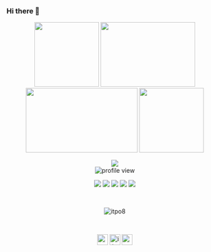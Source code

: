 ### Hi there 👋
<p align="center"> <img src="https://uupload.ir/files/mjyu_github.gif" height="150px" width="150px"> <img src="https://uupload.ir/files/ropv_vqibf1zftl66q7xbmwbx.gif" height="150px" width="220"><img src="https://uupload.ir/files/sz9_exaltedaccomplishedhornedtoad-size_restricted.gif" height="150px" width="260px"> <img src="https://uupload.ir/files/tp6n_spec-raspberrypi-gif-256-transp.gif" height="150px" width="150px"></p>

<div align="center"> <img src="https://uupload.ir/files/1b1r_text.gif"><br/>
  
<img alt="profile view" src="https://komarev.com/ghpvc/?username=itpo8&style=flat&color=red"> 
  
<img src="https://img.shields.io/badge/language-Python-purple"> <img src="https://img.shields.io/badge/language-php-purple"> <img src="https://img.shields.io/badge/language-Csharp-purple"> <img src="https://img.shields.io/badge/language-perl-purple"> <img src="https://img.shields.io/badge/os-Parrot-red"> </div> <br/>

<p align="center"> <img src="https://github-readme-stats.vercel.app/api?username=itpo8&count_private=true&show_icons=true&theme=midnight-purple" alt="itpo8" /> </p><br/>

<p align="center"> 
  <a href="https://twitter.com/nofugar" target="blank"><img align="center" src=https://cdn.jsdelivr.net/npm/simple-icons@3.0.1/icons/twitter.svg alt="nofuzgar" height="25" width="25" /></a>
  <a href="https://www.instagram.com/itpo8/" target="blank"><img align="center" src=https://cdn.jsdelivr.net/npm/simple-icons@3.0.1/icons/instagram.svg alt="itpo8" height="25" width="25" /></a>
  <a href="https://t.me/ro0tserver" target="blank"><img align="center" src=https://cdn.jsdelivr.net/npm/simple-icons@3.0.1/icons/telegram.svg alt="ro0tserver" height="25" width="25" /></a>
</p>
